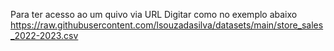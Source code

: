 Para ter acesso ao um quivo via URL 
Digitar como no exemplo abaixo
https://raw.githubusercontent.com/lsouzadasilva/datasets/main/store_sales_2022-2023.csv
